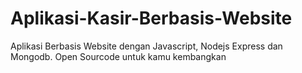 # Aplikasi-Kasir-Berbasis-Website
Aplikasi Berbasis Website dengan Javascript, Nodejs Express dan Mongodb. Open Sourcode untuk kamu kembangkan
